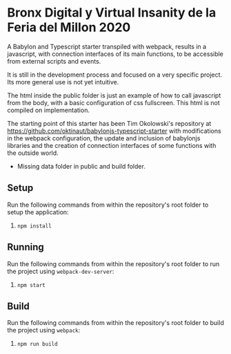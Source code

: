 # Bronx Digital y Virtual Insanity de la Feria del Millon 2020
A Babylon and Typescript starter transpiled with webpack, results in a javascript, with connection interfaces of its main functions, to be accessible from external scripts and events.

It is still in the development process and focused on a very specific project. Its more general use is not yet intuitive.

The html inside the public folder is just an example of how to call javascript from the body, with a basic configuration of css fullscreen. This html is not compiled on implementation.

The starting point of this starter has been Tim Okolowski's repository at https://github.com/oktinaut/babylonjs-typescript-starter with modifications in the webpack configuration, the update and inclusion of babylonjs libraries and the creation of connection interfaces of some functions with the outside world.

* Missing data folder in public and build folder.

## Setup

Run the following commands from within the repository's root folder to setup the application:

1. `npm install`

## Running

Run the following commands from within the repository's root folder to run the project using `webpack-dev-server`:

1. `npm start`

## Build

Run the following commands from within the repository's root folder to build the project using `webpack`:

1. `npm run build`

